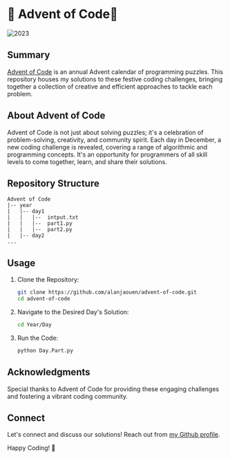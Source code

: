 # 🎄 Advent of Code🎄

![2023](https://img.shields.io/badge/2023-20%E2%AD%90-green.svg?style=for-the-badge)

## Summary

[Advent of Code](http://adventofcode.com/) is an annual Advent calendar of programming puzzles. This repository houses my solutions to these festive coding challenges, bringing together a collection of creative and efficient approaches to tackle each problem.

## About Advent of Code

Advent of Code is not just about solving puzzles; it's a celebration of problem-solving, creativity, and community spirit. Each day in December, a new coding challenge is revealed, covering a range of algorithmic and programming concepts. It's an opportunity for programmers of all skill levels to come together, learn, and share their solutions.

## Repository Structure

```tree
Advent of Code
|-- year
|   |-- day1
|   |   |--  intput.txt
|   |   |--  part1.py
|   |   |--  part2.py
|   |-- day2
...
```

## Usage

1. Clone the Repository:

    ```bash
    git clone https://github.com/alanjaouen/advent-of-code.git
    cd advent-of-code
    ```

1. Navigate to the Desired Day's Solution:

    ```bash
    cd Year/Day
    ```

1. Run the Code:

    ```bash
    python Day.Part.py
    ```

## Acknowledgments

Special thanks to Advent of Code for providing these engaging challenges and fostering a vibrant coding community.

## Connect

Let's connect and discuss our solutions! Reach out from [my Github profile](https://github.com/alanjaouen).

Happy Coding! 🚀
